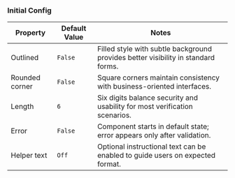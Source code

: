 ### Initial Config

| Property | Default Value | Notes |
|----------|---------------|-------|
| Outlined | `False` | Filled style with subtle background provides better visibility in standard forms. |
| Rounded corner | `False` | Square corners maintain consistency with business-oriented interfaces. |
| Length | `6` | Six digits balance security and usability for most verification scenarios. |
| Error | `False` | Component starts in default state; error appears only after validation. |
| Helper text | `Off` | Optional instructional text can be enabled to guide users on expected format. |